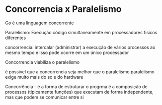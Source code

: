 # Concorrencia x Paralelismo

Go é uma linguagem concorrente

Paralelismo: Execução código simultaneamente em processadores fisicos diferentes

concorrencia: intercalar (administrar) a execução de vários processos ao mesmo tempo e isso pode ocorre em um único processador

Concorrencia viabiliza o paralelismo

é possivel que a concorrencia seja melhor que o paralelismo
paralelismo exige muito mais do so e do hardware

Concorrência - é a forma de estruturar o progrma
é a composição de processos (tipicamente funções) que executam de forma independente, mas que podem se comunicar entre si
